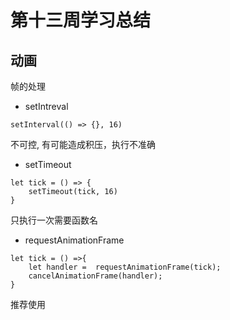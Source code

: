 # 第十三周学习总结

## 动画

帧的处理

* setIntreval

```
setInterval(() => {}, 16)
```

不可控, 有可能造成积压，执行不准确

* setTimeout

```
let tick = () => {
	setTimeout(tick, 16)
}
```

只执行一次需要函数名

* requestAnimationFrame

```
let tick = () =>{
    let handler =  requestAnimationFrame(tick);
    cancelAnimationFrame(handler);
}
```

推荐使用

